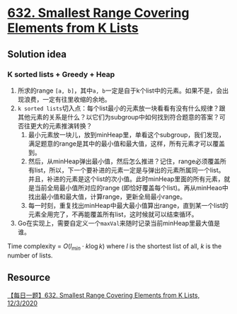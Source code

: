 # [632. Smallest Range Covering Elements from K Lists](https://leetcode.com/problems/smallest-range-covering-elements-from-k-lists/description/)

## Solution idea
### K sorted lists + Greedy + Heap
1. 所求的range `[a, b]`，其中`a, b`一定是自于k个list中的元素。如果不是，会出现浪费，一定有往里收缩的余地。
2. `k sorted lists`切入点：每个list最小的元素放一块看看有没有什么规律？跟其他元素的关系是什么？以它们为subgroup中如何找到符合题意的答案？可否往更大的元素推演转换？
    1. 最小元素放一块儿，放到minHeap里，单看这个subgroup，我们发现，满足题意的range是其中的最小值和最大值，这样，所有元素才可以覆盖到。
    2. 然后，从minHeap弹出最小值，然后怎么推进？记住，range必须覆盖所有list，所以，下一个要补进的元素一定是与弹出的元素所属同一个list。并且，补进的元素是这个list的次小值。此时minHeap里面的所有元素，就是当前全局最小值所对应的range (即恰好覆盖每个list)。再从minHeao中找出最小值和最大值，计算range，更新全局最小range。
    3. 每一时刻，重复找出minHeap中最大最小值算出range，直到某一个list的元素全用完了，不再能覆盖所有list，这时候就可以结束循环。
3. Go在实现上，需要自定义一个`maxVal`来随时记录当前minHeap里最大值是谁。

Time complexity = $O(l_{min}\cdot k\log k)$ where $l$ is the shortest list of all, $k$ is the number of lists.

## Resource
[【每日一题】632. Smallest Range Covering Elements from K Lists, 12/3/2020](https://www.youtube.com/watch?v=ejVD92bJe34&ab_channel=HuifengGuan)